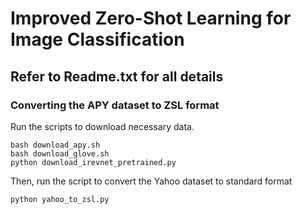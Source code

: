 # Improved Zero-Shot Learning for Image Classification

## Refer to Readme.txt for all details

### Converting the APY dataset to ZSL format

Run the scripts to download necessary data.
```
bash download_apy.sh
bash download_glove.sh
python download_irevnet_pretrained.py
```
Then, run the script to convert the Yahoo dataset to standard format
```
python yahoo_to_zsl.py
```



